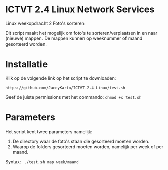 # ICTVT 2.4 Linux Network Services

Linux weekopdracht 2 Foto's sorteren

Dit script maakt het mogelijk om foto's te sorteren/verplaatsen in en naar (nieuwe) mappen.
De mappen kunnen op weeknummer of maand gesorteerd worden.


# Installatie
Klik op de volgende link op het script te downloaden:

``https://github.com/JaceyKarto/ICTVT-2.4-Linux/test.sh ``

Geef de juiste permissions met het commando:
`` chmod +x test.sh `` 

# Parameters
Het script kent twee parameters namelijk:
1. De directory waar de foto's staan die gesorteerd moeten worden.
2. Waarop de folders gesorteerd moeten worden, namelijk per week of per maand.

Syntax: 
`` ./test.sh map week/maand`` 
